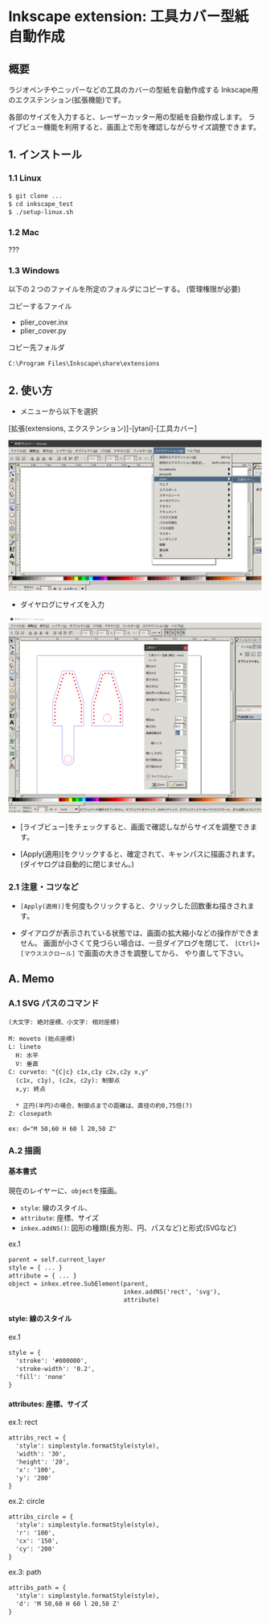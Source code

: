 # Inkscape extension: 工具カバー型紙自動作成

## 概要

ラジオペンチやニッパーなどの工具のカバーの型紙を自動作成する
Inkscape用のエクステンション(拡張機能)です。

各部のサイズを入力すると、レーザーカッター用の型紙を自動作成します。
ライブビュー機能を利用すると、画面上で形を確認しながらサイズ調整できます。

## 1. インストール

### 1.1 Linux

```
$ git clone ...
$ cd inkscape_test
$ ./setup-linux.sh
```

### 1.2 Mac

???

### 1.3 Windows

以下の２つのファイルを所定のフォルダにコピーする。
(管理権限が必要)

コピーするファイル
* plier_cover.inx
* plier_cover.py

コピー先フォルダ
```
C:\Program Files\Inkscape\share\extensions
```


## 2. 使い方

* メニューから以下を選択

[拡張(extensions, エクステンション)]-[ytani]-[工具カバー] 

![menu](docs/inkscape1.png)

* ダイヤログにサイズを入力

![Inkscape extension: 工具カバー](docs/inkscape2.png)

* [ライブビュー]をチェックすると、画面で確認しながらサイズを調整できます。

* [Apply(適用)]をクリックすると、確定されて、キャンパスに描画されます。
(ダイヤログは自動的に閉じません。)


### 2.1 注意・コツなど

* ``[Apply(適用)]``を何度もクリックすると、クリックした回数重ね描きされます。

* ダイアログが表示されている状態では、画面の拡大縮小などの操作ができません。
画面が小さくて見づらい場合は、一旦ダイアログを閉じて、
``[Ctrl]+[マウススクロール]`` で画面の大きさを調整してから、
やり直して下さい。



## A. Memo

### A.1 SVG パスのコマンド

```
(大文字: 絶対座標、小文字: 相対座標)

M: moveto (始点座標)
L: lineto
  H: 水平
  V: 垂直
C: curveto: "{C|c} c1x,c1y c2x,c2y x,y"
  (c1x, c1y), (c2x, c2y): 制御点
  x,y: 終点

  * 正円(半円)の場合、制御点までの距離は、直径の約0,75倍(?)
Z: closepath
```

```
ex: d="M 50,60 H 60 l 20,50 Z"
```


### A.2 描画

#### 基本書式

現在のレイヤーに、``object``を描画。

* ``style``: 線のスタイル、
* ``attribute``: 座標、サイズ
* ``inkex.addNS()``: 図形の種類(長方形、円、パスなど)と形式(SVGなど)


ex.1
```
parent = self.current_layer
style = { ... }
attribute = { ... }
object = inkex.etree.SubElement(parent,
	                            inkex.addNS('rect', 'svg'),
								attribute)
```

#### style: 線のスタイル
ex.1
```
style = {
  'stroke': '#000000',
  'stroke-width': '0.2',
  'fill': 'none'
}
```


#### attributes: 座標、サイズ

ex.1: rect
```
attribs_rect = {
  'style': simplestyle.formatStyle(style),
  'width': '30',
  'height': '20',
  'x': '100',
  'y': '200'
}
```

ex.2: circle
```
attribs_circle = {
  'style': simplestyle.formatStyle(style),
  'r': '100',
  'cx': '150',
  'cy': '200'
}
```

ex.3: path
```
attribs_path = {
  'style': simplestyle.formatStyle(style),
  'd': 'M 50,60 H 60 l 20,50 Z'
}
```
